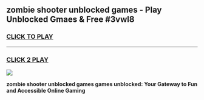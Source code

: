 
## zombie shooter unblocked games - Play Unblocked Gmaes & Free #3vwl8
<h3>
<a href="https://premium.freeplayer.one?title=zombie_shooter_unblocked_games&ref=01M">CLICK TO PLAY</a></h3>
<hr>

<h3>
<a href="https://premium.freeplayer.one?title=zombie_shooter_unblocked_games&ref=01M">CLICK 2 PLAY</a>
  
</h3>

<a href="https://premium.freeplayer.one?title=zombie_shooter_unblocked_games&ref=01M"><img src="https://clearcache.store/games.png"></a>


**zombie shooter unblocked games games unblocked: Your Gateway to Fun and Accessible Online Gaming**
